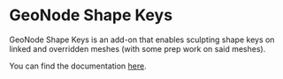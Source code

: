 # GeoNode Shape Keys

GeoNode Shape Keys is an add-on that enables sculpting shape keys on linked and overridden meshes (with some prep work on said meshes).

You can find the documentation [here](https://studio.blender.org/tools/addons/geonode_shapekeys).